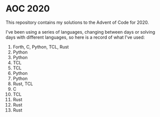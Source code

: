 # AOC 2020
This repository contains my solutions to the Advent of Code for 2020.


I've been using a series of languages, changing between days or solving
days with different languages, so here is a record of what I've used:


  1. Forth, C, Python, TCL, Rust
  2. Python
  3. Python
  4. TCL
  5. TCL
  6. Python
  7. Python
  8. Rust, TCL
  9. C
  10. TCL
  11. Rust
  12. Rust
  13. Rust

